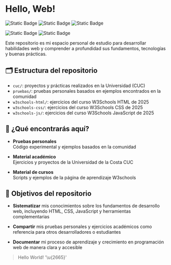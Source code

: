 # Hello, Web!

![Static Badge](https://img.shields.io/badge/markup-html5-E34F26?style=for-the-badge&logo=html5&logoColor=white&labelColor=101010)
![Static Badge](https://img.shields.io/badge/style-css3-663399?style=for-the-badge&logo=css&logoColor=white&labelColor=101010)
![Static Badge](https://img.shields.io/badge/language-javascript-F7DF1E?style=for-the-badge&logo=javascript&logoColor=white&labelColor=101010)

![Static Badge](https://img.shields.io/badge/backend-node.js-5FA04E?style=for-the-badge&logo=node.js&logoColor=white&labelColor=101010)
![Static Badge](https://img.shields.io/badge/framework-bootstrap-7952B3?style=for-the-badge&logo=bootstrap&logoColor=white&labelColor=101010)


Este repositorio es mi espacio personal de estudio para desarrollar habilidades web y comprender a profundidad sus fundamentos, tecnologías y buenas prácticas.

## 🗂️ Estructura del repositorio

- `cuc/`: proyectos y prácticas realizados en la Universidad (CUC)
- `pruebas/`: pruebas personales basados en ejemplos encontrados en la comunidad
- `w3schools-html/`: ejercicios del curso W3Schools HTML de 2025
- `w3schools-css/`: ejercicios del curso W3Schools CSS de 2025
- `w3schools-js/`: ejercicios del curso W3Schools JavaScript de 2025

## 🔎 ¿Qué encontrarás aquí?
 
- **Pruebas personales**  
  Código experimental y ejemplos basados en la comunidad

- **Material académico**  
  Ejercicios y proyectos de la Universidad de la Costa CUC

- **Material de cursos**  
  Scripts y ejemplos de la página de aprendizaje W3schools

## 🎯 Objetivos del repositorio

- **Sistematizar** mis conocimientos sobre los fundamentos de desarrollo web, incluyendo HTML, CSS, JavaScript y herramientas complementarias

- **Compartir** mis pruebas personales y ejercicios académicos como referencia para otros desarrolladores o estudiantes

- **Documentar** mi proceso de aprendizaje y crecimiento en programación web de manera clara y accesible

> Hello World! '\u{2665}'
